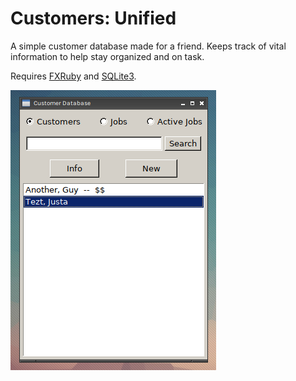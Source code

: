 Customers: Unified
=========

A simple customer database made for a friend. Keeps track of vital information to help stay organized and on task.

Requires [FXRuby](https://rubygems.org/gems/fxruby/versions/1.6.33) and [SQLite3](https://rubygems.org/gems/sqlite3).

![unified](demo/mainscreen.png)
